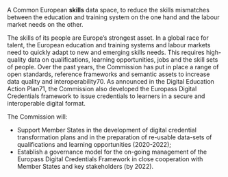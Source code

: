 A Common European **skills** data space, to reduce the skills mismatches between the education and training system on the one hand and the labour market needs on the other.

The skills of its people are Europe’s strongest asset. In a global race for talent, the European education and training systems and labour markets need to quickly adapt to new and emerging skills needs. This requires high-quality data on qualifications, learning opportunities, jobs and the skill sets of people. Over the past years, the Commission has put in place a range of open standards, reference frameworks and semantic assets to increase data quality and interoperability70. As announced in the Digital Education Action Plan71, the Commission also developed the Europass Digital Credentials framework to issue credentials to learners in a secure and interoperable digital format.

The Commission will:

* Support Member States in the development of digital credential transformation plans and in the preparation of re-usable data-sets of qualifications and learning opportunities (2020-2022);  
* Establish a governance model for the on-going management of the Europass Digital Credentials Framework in close cooperation with Member States and key stakeholders (by 2022).
